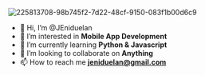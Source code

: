 ![225813708-98b745f2-7d22-48cf-9150-083f1b00d6c9](https://github.com/JEniduelan/JEniduelan/assets/161182890/76c3ce58-bcf9-4722-b484-2ff060a818e5)
- 👋 Hi, I’m @JEniduelan
- 👀 I’m interested in  **Mobile App Development** 
- 🌱 I’m currently learning  **Python & Javascript**
- 💞️ I’m looking to collaborate on **Anything** 
- 📫 How to reach me **jeniduelan@gmail.com**


<!---
JEniduelan/JEniduelan is a ✨ special ✨ repository because its `README.md` (this file) appears on your GitHub profile.
You can click the Preview link to take a look at your changes.
--->
